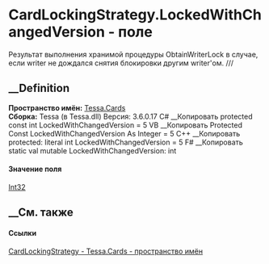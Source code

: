# CardLockingStrategy.LockedWithChangedVersion - поле
Результат выполнения хранимой процедуры ObtainWriterLock в случае, если writer
не дождался снятия блокировки другим writer'ом. ///
## __Definition
 **Пространство имён:** [Tessa.Cards](N_Tessa_Cards.htm)  
 **Сборка:** Tessa (в Tessa.dll) Версия: 3.6.0.17
C# __Копировать
     protected const int LockedWithChangedVersion = 5
VB __Копировать
     Protected Const LockedWithChangedVersion As Integer = 5
C++ __Копировать
     protected:
    literal int LockedWithChangedVersion = 5
F# __Копировать
     static val mutable LockedWithChangedVersion: int
#### Значение поля
[Int32](https://learn.microsoft.com/dotnet/api/system.int32)
##  __См. также
#### Ссылки
[CardLockingStrategy - ](T_Tessa_Cards_CardLockingStrategy.htm)
[Tessa.Cards - пространство имён](N_Tessa_Cards.htm)

